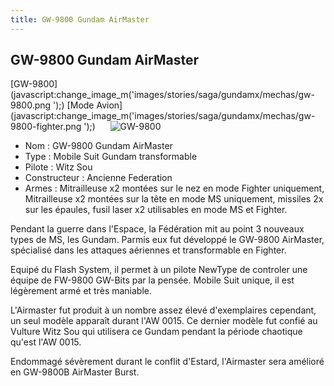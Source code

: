 ```yaml
---
title: GW-9800 Gundam AirMaster
---
```


GW-9800 Gundam AirMaster
------------------------

[GW-9800](javascript:change_image_m('images/stories/saga/gundamx/mechas/gw-9800.png
');) [Mode Avion](javascript:change_image_m('images/stories/saga/gundamx/mechas/gw-9800-fighter.png
');)      ![
GW-9800](/images/stories/saga/gundamx/mechas/gw-9800.png
)    
- Nom : GW-9800 Gundam AirMaster  
- Type : Mobile Suit Gundam transformable  
- Pilote : Witz Sou  
- Constructeur : Ancienne Federation  
- Armes : Mitrailleuse x2 montées sur le nez en mode Fighter uniquement, Mitrailleuse x2 montées sur la tête en mode MS uniquement, missiles 2x sur les épaules, fusil laser x2 utilisables en mode MS et Fighter.   
  
Pendant la guerre dans l'Espace, la Fédération mit au point 3 nouveaux types de MS, les Gundam. Parmis eux fut développé le GW-9800 AirMaster, spécialisé dans les attaques aériennes et transformable en Fighter.


Equipé du Flash System, il permet à un pilote NewType de controler une équipe de FW-9800 GW-Bits par la pensée. Mobile Suit unique, il est légèrement armé et très maniable.


L'Airmaster fut produit à un nombre assez élevé d'exemplaires cependant, un seul modèle apparaît durant l'AW 0015. Ce dernier modèle fut confié au Vulture Witz Sou qui utilisera ce Gundam pendant la période chaotique qu'est l'AW 0015.


Endommagé sévèrement durant le conflit d'Estard, l'Airmaster sera amélioré en GW-9800B AirMaster Burst.

